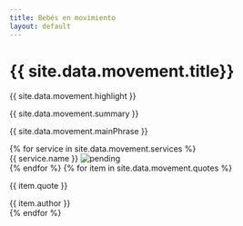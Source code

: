 ```yaml
---
title: Bebés en movimiento
layout: default
---
```

<div>
  <div class="movement-banner-container">
    <div class="title-container">
      <h1>{{ site.data.movement.title}}</h1>
      <span>{{ site.data.movement.highlight }}</span>
    </div>
    <div>
      <p>{{ site.data.movement.summary }}</p>
    </div>
    <div>
      <p>{{ site.data.movement.mainPhrase }}</p>
    </div>    
  </div>
  <div>
    {% for service in site.data.movement.services %}
    <div>
      {{ service.name }}
      <img alt="pending">
    </div>
    {% endfor %}
    {% for item in site.data.movement.quotes %}
    <div>
      <p>{{ item.quote }}</p>
      <span>{{ item.author }}</span>
    </div>
    {% endfor %}
  </div>
</div>
